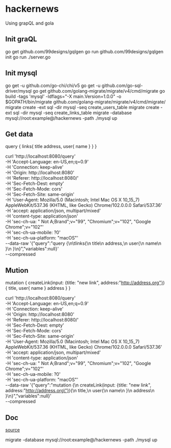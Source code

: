 # hackernews

Using grapQL and gola

## Init graQL

go get github.com/99designs/gqlgen
go run github.com/99designs/gqlgen init
go run ./server.go

## Init mysql

go get -u github.com/go-chi/chi/v5
go get -u github.com/go-sql-driver/mysql
go get github.com/golang-migrate/migrate/v4/cmd/migrate
go build -tags 'mysql' -ldflags="-X main.Version=1.0.0" -o $GOPATH/bin/migrate github.com/golang-migrate/migrate/v4/cmd/migrate/
migrate create -ext sql -dir mysql -seq create_users_table
migrate create -ext sql -dir mysql -seq create_links_table
migrate -database mysql://root:example@/hackernews -path ./mysql up

## Get data

query {
	links{
    title
    address,
    user{
      name
    }
  }
}

curl 'http://localhost:8080/query' \
  -H 'Accept-Language: en-US,en;q=0.9' \
  -H 'Connection: keep-alive' \
  -H 'Origin: http://localhost:8080' \
  -H 'Referer: http://localhost:8080/' \
  -H 'Sec-Fetch-Dest: empty' \
  -H 'Sec-Fetch-Mode: cors' \
  -H 'Sec-Fetch-Site: same-origin' \
  -H 'User-Agent: Mozilla/5.0 (Macintosh; Intel Mac OS X 10_15_7) AppleWebKit/537.36 (KHTML, like Gecko) Chrome/102.0.0.0 Safari/537.36' \
  -H 'accept: application/json, multipart/mixed' \
  -H 'content-type: application/json' \
  -H 'sec-ch-ua: " Not A;Brand";v="99", "Chromium";v="102", "Google Chrome";v="102"' \
  -H 'sec-ch-ua-mobile: ?0' \
  -H 'sec-ch-ua-platform: "macOS"' \
  --data-raw '{"query":"query {\n\tlinks{\n    title\n    address,\n    user{\n      name\n    }\n  }\n}","variables":null}' \
  --compressed

## Mution

mutation {
  createLink(input: {title: "new link", address:"http://address.org"}){
    title,
    user{
      name
    }
    address
  }
}

curl 'http://localhost:8080/query' \
  -H 'Accept-Language: en-US,en;q=0.9' \
  -H 'Connection: keep-alive' \
  -H 'Origin: http://localhost:8080' \
  -H 'Referer: http://localhost:8080/' \
  -H 'Sec-Fetch-Dest: empty' \
  -H 'Sec-Fetch-Mode: cors' \
  -H 'Sec-Fetch-Site: same-origin' \
  -H 'User-Agent: Mozilla/5.0 (Macintosh; Intel Mac OS X 10_15_7) AppleWebKit/537.36 (KHTML, like Gecko) Chrome/102.0.0.0 Safari/537.36' \
  -H 'accept: application/json, multipart/mixed' \
  -H 'content-type: application/json' \
  -H 'sec-ch-ua: " Not A;Brand";v="99", "Chromium";v="102", "Google Chrome";v="102"' \
  -H 'sec-ch-ua-mobile: ?0' \
  -H 'sec-ch-ua-platform: "macOS"' \
  --data-raw '{"query":"mutation {\n  createLink(input: {title: \"new link\", address:\"http://address.org\"}){\n    title,\n    user{\n      name\n    }\n    address\n  }\n}","variables":null}' \
  --compressed

## Doc

[source](https://github.com/howtographql/graphql-golang/blob/master/graph/schema.graphqls)

migrate -database mysql://root:example@/hackernews -path ./mysql up
